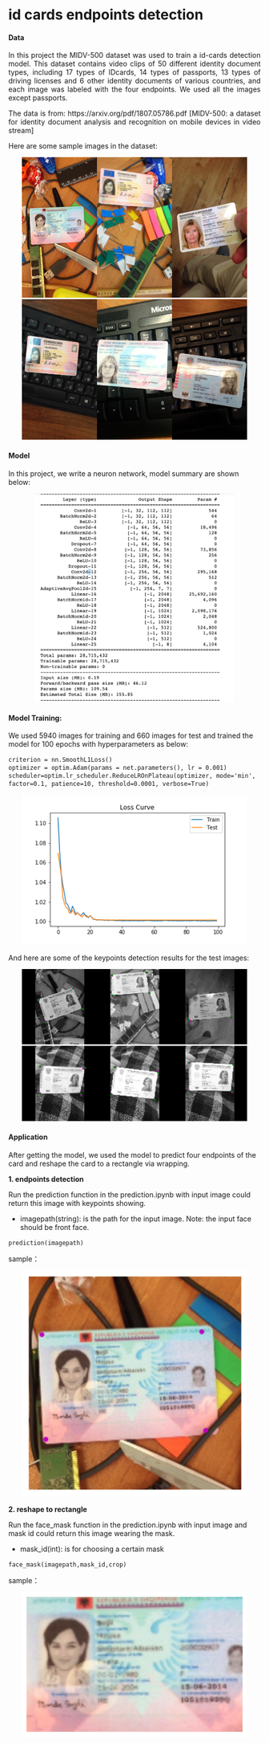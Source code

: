 # id cards endpoints detection

####  Data

<p style='text-align: justify;'> 
In this project the MIDV-500 dataset was used to train a id-cards detection model. This dataset contains video clips of 50 different identity document types, including 17 types of IDcards, 14 types of passports, 13 types of driving licenses and 6 other identity documents of various countries, and each image was labeled with the four endpoints. We used all the images except passports.
</p>

<p style='text-align: justify;'> 
The data is from: https://arxiv.org/pdf/1807.05786.pdf [MIDV-500: a dataset for identity document analysis and recognition
on mobile devices in video stream]
</p>

Here are some sample images in the dataset:

<p align="center">
<img src="images/1.jpg" width=150 height=280><img src="images/2.jpg"  width=150 height=280><img src="images/3.jpg" width=150 height=280><img src="images/4.jpg" width=150 height=280><img src="images/5.jpg" width=150 height=280><img src="images/6.jpg" width=150 height=280>
</p>

#### Model

In this project, we write a neuron network, model summary are shown below:

<p align="center">
<img src="images/7.png" width=400>
</p>


####  Model Training:

We used 5940 images for training and 660 images for test and trained the model for 100 epochs with hyperparameters as below:
```
criterion = nn.SmoothL1Loss()
optimizer = optim.Adam(params = net.parameters(), lr = 0.001)
scheduler=optim.lr_scheduler.ReduceLROnPlateau(optimizer, mode='min', factor=0.1, patience=10, threshold=0.0001, verbose=True)
```
<p align="center">
<img  src="loss curve.png" alt="loss curve" width="450"/>
</p>

And here are some of the keypoints detection results for the test images:
<p align="center">
<img src="outputs/1.png" width=150 height=150><img src="outputs/2.png" width=150 height=150><img src="outputs/3.png" width=150 height=150><img src="outputs/4.png" width=150 height=150><img src="outputs/5.png" width=150 height=150><img src="outputs/6.png" width=150 height=150>
</p>

#### Application
After getting the model, we used the model to predict four endpoints of the card and reshape the card to a rectangle via wrapping.

**1. endpoints detection**

Run the prediction function in the prediction.ipynb with input image could return this image with keypoints showing.

- imagepath(string): is the path for the input image. Note: the input face should be front face.

```
prediction(imagepath)
```
sample：
<p align="center">
<img  src="outputs/8.png" alt="output" width="450"/>
</p>

**2. reshape to rectangle**

Run the face_mask function in the prediction.ipynb with input image and mask id could return this image wearing the mask.

- mask_id(int): is for choosing a certain mask

```
face_mask(imagepath,mask_id,crop)
```
sample：
<p align="center">
<img  src="outputs/7.png" alt="output" width="450"/>
</p>
